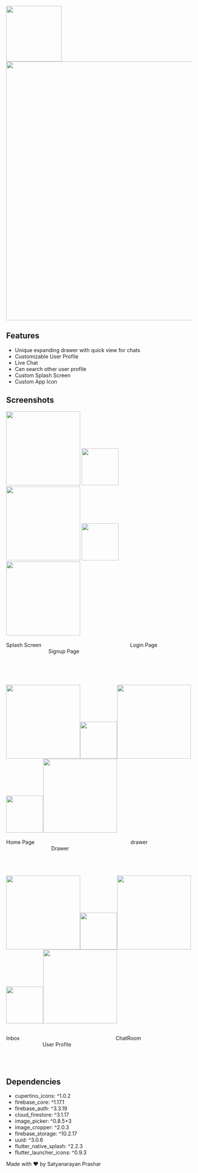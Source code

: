 <img src="https://user-images.githubusercontent.com/100068911/173359778-8cfc995f-441c-460c-becc-0ed2aad32d1d.gif" width="150"><img src="https://user-images.githubusercontent.com/100068911/173306885-9086b090-664d-4241-b2bd-f3497afe726e.jpg" width="700">



## Features

- Unique expanding drawer with quick view for chats
- Customizable User Profile
- Live Chat
- Can search other user profile
- Custom Splash Screen
- Custom App Icon



  
## Screenshots

<img src="https://user-images.githubusercontent.com/100068911/173297716-98d645fb-f342-4a9b-98c8-16e3aa2222b0.jpg" width="200" >    <img src="https://user-images.githubusercontent.com/100068911/173299539-84ef8380-26b2-4227-be20-e50e049142bb.jpg" width="100">     <img src="https://user-images.githubusercontent.com/100068911/173298856-11003af9-84eb-4d02-801c-38772c9dabdd.jpg" width="200">     <img src="https://user-images.githubusercontent.com/100068911/173299539-84ef8380-26b2-4227-be20-e50e049142bb.jpg" width="100">     <img src="https://user-images.githubusercontent.com/100068911/173299023-1d2f566d-07b6-4293-90df-3dc26e56a140.jpg" width="200">
<br><br>
Splash Screen          &nbsp; &nbsp; &nbsp;&nbsp; &nbsp; &nbsp; &nbsp; &nbsp;&nbsp; &nbsp; &nbsp; &nbsp; &nbsp;&nbsp; &nbsp; &nbsp; &nbsp; &nbsp;&nbsp; &nbsp; &nbsp; &nbsp; &nbsp;&nbsp; &nbsp; &nbsp; &nbsp; &nbsp;&nbsp; &nbsp; &nbsp; &nbsp; &nbsp;         Login Page          &nbsp; &nbsp; &nbsp;&nbsp; &nbsp; &nbsp; &nbsp; &nbsp;&nbsp; &nbsp; &nbsp; &nbsp; &nbsp;&nbsp; &nbsp; &nbsp; &nbsp; &nbsp;&nbsp; &nbsp; &nbsp; &nbsp; &nbsp;&nbsp; &nbsp; &nbsp; &nbsp; &nbsp;          Signup Page

<br><br><br><br>
<img src="https://user-images.githubusercontent.com/100068911/173301246-c88126c1-90a4-4ad2-92f5-b7ecc6dd8b65.jpg" width="200"><img src="https://user-images.githubusercontent.com/100068911/173299539-84ef8380-26b2-4227-be20-e50e049142bb.jpg" width="100"><img src="https://user-images.githubusercontent.com/100068911/173301411-79ba59fc-99d0-45e9-a573-536f067f323e.jpg" width="200"><img src="https://user-images.githubusercontent.com/100068911/173299539-84ef8380-26b2-4227-be20-e50e049142bb.jpg" width="100"><img src="https://user-images.githubusercontent.com/100068911/173301505-9cfb1180-fef2-4596-b2d9-161e4560da20.jpg" width="200"> <br><br>
Home Page          &nbsp;&nbsp; &nbsp; &nbsp; &nbsp; &nbsp;&nbsp; &nbsp; &nbsp; &nbsp; &nbsp;&nbsp; &nbsp; &nbsp; &nbsp; &nbsp;&nbsp; &nbsp; &nbsp; &nbsp; &nbsp;&nbsp; &nbsp; &nbsp; &nbsp; &nbsp;&nbsp; &nbsp; &nbsp; &nbsp; &nbsp;&nbsp; &nbsp; &nbsp; &nbsp; &nbsp;         drawer          &nbsp; &nbsp; &nbsp; &nbsp; &nbsp;&nbsp; &nbsp; &nbsp; &nbsp; &nbsp;&nbsp; &nbsp; &nbsp; &nbsp; &nbsp;&nbsp; &nbsp; &nbsp; &nbsp; &nbsp;&nbsp; &nbsp; &nbsp; &nbsp; &nbsp;&nbsp; &nbsp; &nbsp; &nbsp; &nbsp;&nbsp; &nbsp; &nbsp;          Drawer<br><br><br><br>


<img src="https://user-images.githubusercontent.com/100068911/173305171-229cfda4-0d5f-4b0f-a0f4-afa1066a5779.jpg" width="200"><img src="https://user-images.githubusercontent.com/100068911/173299539-84ef8380-26b2-4227-be20-e50e049142bb.jpg" width="100"><img src="https://user-images.githubusercontent.com/100068911/173305496-2095616d-ad86-449a-a2f2-b1cb55c9cd3b.jpg" width="200"><img src="https://user-images.githubusercontent.com/100068911/173299539-84ef8380-26b2-4227-be20-e50e049142bb.jpg" width="100"><img src="https://user-images.githubusercontent.com/100068911/173305736-2a19135e-f071-491d-8216-f833ded1fe21.jpg" width="200"> <br><br>

Inbox         &nbsp;&nbsp; &nbsp; &nbsp; &nbsp; &nbsp;&nbsp; &nbsp; &nbsp; &nbsp; &nbsp;&nbsp; &nbsp; &nbsp; &nbsp; &nbsp;&nbsp; &nbsp; &nbsp; &nbsp; &nbsp;&nbsp; &nbsp; &nbsp; &nbsp; &nbsp;&nbsp; &nbsp; &nbsp; &nbsp; &nbsp;&nbsp; &nbsp; &nbsp; &nbsp; &nbsp;         ChatRoom          &nbsp; &nbsp; &nbsp; &nbsp; &nbsp;&nbsp; &nbsp; &nbsp; &nbsp; &nbsp;&nbsp; &nbsp; &nbsp; &nbsp; &nbsp;&nbsp; &nbsp; &nbsp; &nbsp; &nbsp;&nbsp; &nbsp; &nbsp; &nbsp; &nbsp;&nbsp; &nbsp; &nbsp; &nbsp; &nbsp;&nbsp; &nbsp; &nbsp;          User Profile
<br><br><br><br>

## Dependencies

  - cupertino_icons: ^1.0.2
  - firebase_core: ^1.17.1
  - firebase_auth: ^3.3.19
  - cloud_firestore: ^3.1.17
  - image_picker: ^0.8.5+3
  - image_cropper: ^2.0.3
  - firebase_storage: ^10.2.17
  - uuid: ^3.0.6
  - flutter_native_splash: ^2.2.3
  - flutter_launcher_icons: ^0.9.3

Made with ❤ by Satyanarayan Prashar

